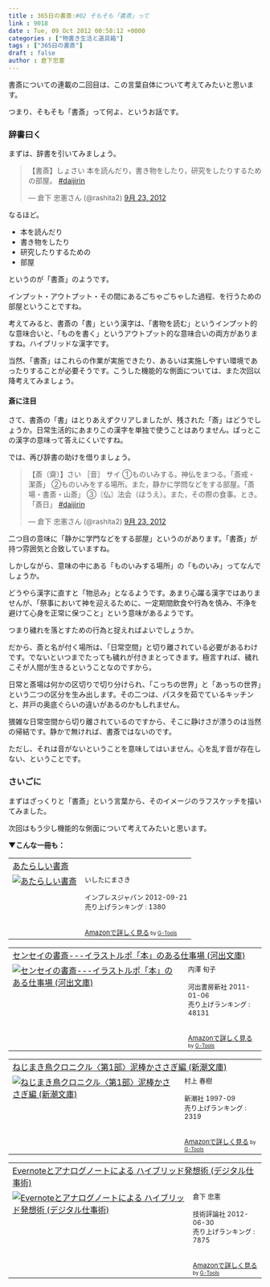 ```yaml
---
title : 365日の書斎:#02 そもそも「書斎」って
link : 9018
date : Tue, 09 Oct 2012 00:58:12 +0000
categories : ["物書き生活と道具箱"]
tags : ["365日の書斎"]
draft : false
author : 倉下忠憲
---
```


書斎についての連載の二回目は、この言葉自体について考えてみたいと思います。

つまり、そもそも「書斎」って何よ、というお話です。

<h3>辞書曰く</h3>
まずは、辞書を引いてみましょう。

<blockquote class="twitter-tweet" lang="ja"><p>【書斎】しょさい 本を読んだり，書き物をしたり，研究をしたりするための部屋。 <a href="https://twitter.com/search/%23daijirin">#daijirin</a></p>&mdash; 倉下 忠憲さん (@rashita2) <a href="https://twitter.com/rashita2/status/249891429554483200" data-datetime="2012-09-23T15:22:14+00:00">9月 23, 2012</a></blockquote>
<script src="//platform.twitter.com/widgets.js" charset="utf-8"></script>

なるほど。

<ul>
	<li>本を読んだり</li>
	<li>書き物をしたり</li>
	<li>研究したりするための</li>
	<li>部屋</li>
</ul>

というのが「書斎」のようです。

インプット・アウトプット・その間にあるごちゃごちゃした過程、を行うための部屋ということですね。

考えてみると、書斎の「書」という漢字は、「書物を読む」というインプット的な意味合いと、「ものを書く」というアウトプット的な意味合いの両方がありますね。ハイブリッドな漢字です。

当然、「書斎」はこれらの作業が実施できたり、あるいは実施しやすい環境であったりすることが必要そうです。こうした機能的な側面については、また次回以降考えてみましょう。

<h4>斎に注目</h4>
さて、書斎の「書」はとりあえずクリアしましたが、残された「斎」はどうでしょうか。日常生活的にあまりこの漢字を単独で使うことはありません。ぱっとこの漢字の意味って答えにくいですね。

では、再び辞書の助けを借りましょう。

<blockquote class="twitter-tweet" lang="ja"><p>【斎（齋）】さい ［音］ サイ ①ものいみする。神仏をまつる。「斎戒・潔斎」 ②ものいみをする場所。また，静かに学問などをする部屋。「斎場・書斎・山斎」 ③〘仏〙法会（ほうえ）。また，その際の食事。とき。「斎日」 <a href="https://twitter.com/search/%23daijirin">#daijirin</a></p>&mdash; 倉下 忠憲さん (@rashita2) <a href="https://twitter.com/rashita2/status/249891991582822401" data-datetime="2012-09-23T15:24:28+00:00">9月 23, 2012</a></blockquote>
<script src="//platform.twitter.com/widgets.js" charset="utf-8"></script>

二つ目の意味に「静かに学門などをする部屋」というのがあります。「書斎」が持つ雰囲気と合致していますね。

しかしながら、意味の中にある「ものいみする場所」の「ものいみ」ってなんでしょうか。

どうやら漢字に直すと「物忌み」となるようです。あまり心躍る漢字ではありませんが、「祭事において神を迎えるために、一定期間飲食や行為を慎み、不浄を避けて心身を正常に保つこと」という意味があるようです。

つまり穢れを落とすための行為と捉えればよいでしょうか。

だから、斎と名が付く場所は、「日常空間」と切り離されている必要があるわけです。でないといつまでたっても穢れが付きまとってきます。極言すれば、穢れこそが人間が生きるということなのですから。

日常と斎場は何かの区切りで切り分けられ、「こっちの世界」と「あっちの世界」という二つの区分を生み出します。その二つは、パスタを茹でているキッチンと、井戸の奥底ぐらいの違いがあるのかもしれません。

猥雑な日常空間から切り離されているのですから、そこに静けさが漂うのは当然の帰結です。静かで無ければ、書斎ではないのです。

ただし、それは音がないということを意味してはいません。心を乱す音が存在しない、ということです。

<h3>さいごに</h3>
まずはざっくりと「書斎」という言葉から、そのイメージのラフスケッチを描いてみました。

次回はもう少し機能的な側面について考えてみたいと思います。

<strong>▼こんな一冊も：</strong>
<table  border="0" cellpadding="5"><tr><td colspan="2"><a href="http://www.amazon.co.jp/%E3%81%82%E3%81%9F%E3%82%89%E3%81%97%E3%81%84%E6%9B%B8%E6%96%8E-%E3%81%84%E3%81%97%E3%81%9F%E3%81%AB%E3%81%BE%E3%81%95%E3%81%8D/dp/4844332783%3FSubscriptionId%3D15SMZCTB9V8NGR2TW082%26tag%3Drashita1000-22%26linkCode%3Dxm2%26camp%3D2025%26creative%3D165953%26creativeASIN%3D4844332783" target="_blank">あたらしい書斎</a><img src="http://www.assoc-amazon.jp/e/ir?t=rashita1000-22&l=ur2&o=9" width="1" height="1" style="border: none;" alt="" /></td></tr><tr><td valign="top"><a href="http://www.amazon.co.jp/%E3%81%82%E3%81%9F%E3%82%89%E3%81%97%E3%81%84%E6%9B%B8%E6%96%8E-%E3%81%84%E3%81%97%E3%81%9F%E3%81%AB%E3%81%BE%E3%81%95%E3%81%8D/dp/4844332783%3FSubscriptionId%3D15SMZCTB9V8NGR2TW082%26tag%3Drashita1000-22%26linkCode%3Dxm2%26camp%3D2025%26creative%3D165953%26creativeASIN%3D4844332783" target="_blank"><img src="http://ecx.images-amazon.com/images/I/51qKJxPtmRL._SL160_.jpg" border="0" alt="あたらしい書斎" /></a></td><td valign="top"><font size="-1">いしたにまさき <br /><br />インプレスジャパン  2012-09-21<br />売り上げランキング : 1380<br /><br /><br /><a href="http://www.amazon.co.jp/%E3%81%82%E3%81%9F%E3%82%89%E3%81%97%E3%81%84%E6%9B%B8%E6%96%8E-%E3%81%84%E3%81%97%E3%81%9F%E3%81%AB%E3%81%BE%E3%81%95%E3%81%8D/dp/4844332783%3FSubscriptionId%3D15SMZCTB9V8NGR2TW082%26tag%3Drashita1000-22%26linkCode%3Dxm2%26camp%3D2025%26creative%3D165953%26creativeASIN%3D4844332783" target="_blank">Amazonで詳しく見る</a></font><font size="-2"> by <a href="http://www.goodpic.com/mt/aws/index.html" >G-Tools</a></font></td></tr></table>

<table  border="0" cellpadding="5"><tr><td colspan="2"><a href="http://www.amazon.co.jp/%E3%82%BB%E3%83%B3%E3%82%BB%E3%82%A4%E3%81%AE%E6%9B%B8%E6%96%8E-%E3%82%A4%E3%83%A9%E3%82%B9%E3%83%88%E3%83%AB%E3%83%9D%E3%80%8C%E6%9C%AC%E3%80%8D%E3%81%AE%E3%81%82%E3%82%8B%E4%BB%95%E4%BA%8B%E5%A0%B4-%E6%B2%B3%E5%87%BA%E6%96%87%E5%BA%AB-%E5%86%85%E6%BE%A4-%E6%97%AC%E5%AD%90/dp/430941060X%3FSubscriptionId%3D15SMZCTB9V8NGR2TW082%26tag%3Drashita1000-22%26linkCode%3Dxm2%26camp%3D2025%26creative%3D165953%26creativeASIN%3D430941060X" target="_blank">センセイの書斎---イラストルポ「本」のある仕事場 (河出文庫)</a><img src="http://www.assoc-amazon.jp/e/ir?t=rashita1000-22&l=ur2&o=9" width="1" height="1" style="border: none;" alt="" /></td></tr><tr><td valign="top"><a href="http://www.amazon.co.jp/%E3%82%BB%E3%83%B3%E3%82%BB%E3%82%A4%E3%81%AE%E6%9B%B8%E6%96%8E-%E3%82%A4%E3%83%A9%E3%82%B9%E3%83%88%E3%83%AB%E3%83%9D%E3%80%8C%E6%9C%AC%E3%80%8D%E3%81%AE%E3%81%82%E3%82%8B%E4%BB%95%E4%BA%8B%E5%A0%B4-%E6%B2%B3%E5%87%BA%E6%96%87%E5%BA%AB-%E5%86%85%E6%BE%A4-%E6%97%AC%E5%AD%90/dp/430941060X%3FSubscriptionId%3D15SMZCTB9V8NGR2TW082%26tag%3Drashita1000-22%26linkCode%3Dxm2%26camp%3D2025%26creative%3D165953%26creativeASIN%3D430941060X" target="_blank"><img src="http://ecx.images-amazon.com/images/I/61s1tpAcWaL._SL160_.jpg" border="0" alt="センセイの書斎---イラストルポ「本」のある仕事場 (河出文庫)" /></a></td><td valign="top"><font size="-1">内澤 旬子 <br /><br />河出書房新社  2011-01-06<br />売り上げランキング : 48131<br /><br /><br /><a href="http://www.amazon.co.jp/%E3%82%BB%E3%83%B3%E3%82%BB%E3%82%A4%E3%81%AE%E6%9B%B8%E6%96%8E-%E3%82%A4%E3%83%A9%E3%82%B9%E3%83%88%E3%83%AB%E3%83%9D%E3%80%8C%E6%9C%AC%E3%80%8D%E3%81%AE%E3%81%82%E3%82%8B%E4%BB%95%E4%BA%8B%E5%A0%B4-%E6%B2%B3%E5%87%BA%E6%96%87%E5%BA%AB-%E5%86%85%E6%BE%A4-%E6%97%AC%E5%AD%90/dp/430941060X%3FSubscriptionId%3D15SMZCTB9V8NGR2TW082%26tag%3Drashita1000-22%26linkCode%3Dxm2%26camp%3D2025%26creative%3D165953%26creativeASIN%3D430941060X" target="_blank">Amazonで詳しく見る</a></font><font size="-2"> by <a href="http://www.goodpic.com/mt/aws/index.html" >G-Tools</a></font></td></tr></table>

<table  border="0" cellpadding="5"><tr><td colspan="2"><a href="http://www.amazon.co.jp/%E3%81%AD%E3%81%98%E3%81%BE%E3%81%8D%E9%B3%A5%E3%82%AF%E3%83%AD%E3%83%8B%E3%82%AF%E3%83%AB%E3%80%88%E7%AC%AC1%E9%83%A8%E3%80%89%E6%B3%A5%E6%A3%92%E3%81%8B%E3%81%95%E3%81%95%E3%81%8E%E7%B7%A8-%E6%96%B0%E6%BD%AE%E6%96%87%E5%BA%AB-%E6%9D%91%E4%B8%8A-%E6%98%A5%E6%A8%B9/dp/4101001413%3FSubscriptionId%3D15SMZCTB9V8NGR2TW082%26tag%3Drashita1000-22%26linkCode%3Dxm2%26camp%3D2025%26creative%3D165953%26creativeASIN%3D4101001413" target="_blank">ねじまき鳥クロニクル〈第1部〉泥棒かささぎ編 (新潮文庫)</a><img src="http://www.assoc-amazon.jp/e/ir?t=rashita1000-22&l=ur2&o=9" width="1" height="1" style="border: none;" alt="" /></td></tr><tr><td valign="top"><a href="http://www.amazon.co.jp/%E3%81%AD%E3%81%98%E3%81%BE%E3%81%8D%E9%B3%A5%E3%82%AF%E3%83%AD%E3%83%8B%E3%82%AF%E3%83%AB%E3%80%88%E7%AC%AC1%E9%83%A8%E3%80%89%E6%B3%A5%E6%A3%92%E3%81%8B%E3%81%95%E3%81%95%E3%81%8E%E7%B7%A8-%E6%96%B0%E6%BD%AE%E6%96%87%E5%BA%AB-%E6%9D%91%E4%B8%8A-%E6%98%A5%E6%A8%B9/dp/4101001413%3FSubscriptionId%3D15SMZCTB9V8NGR2TW082%26tag%3Drashita1000-22%26linkCode%3Dxm2%26camp%3D2025%26creative%3D165953%26creativeASIN%3D4101001413" target="_blank"><img src="http://ecx.images-amazon.com/images/I/417AfbamURL._SL160_.jpg" border="0" alt="ねじまき鳥クロニクル〈第1部〉泥棒かささぎ編 (新潮文庫)" /></a></td><td valign="top"><font size="-1">村上 春樹 <br /><br />新潮社  1997-09<br />売り上げランキング : 2319<br /><br /><br /><a href="http://www.amazon.co.jp/%E3%81%AD%E3%81%98%E3%81%BE%E3%81%8D%E9%B3%A5%E3%82%AF%E3%83%AD%E3%83%8B%E3%82%AF%E3%83%AB%E3%80%88%E7%AC%AC1%E9%83%A8%E3%80%89%E6%B3%A5%E6%A3%92%E3%81%8B%E3%81%95%E3%81%95%E3%81%8E%E7%B7%A8-%E6%96%B0%E6%BD%AE%E6%96%87%E5%BA%AB-%E6%9D%91%E4%B8%8A-%E6%98%A5%E6%A8%B9/dp/4101001413%3FSubscriptionId%3D15SMZCTB9V8NGR2TW082%26tag%3Drashita1000-22%26linkCode%3Dxm2%26camp%3D2025%26creative%3D165953%26creativeASIN%3D4101001413" target="_blank">Amazonで詳しく見る</a></font><font size="-2"> by <a href="http://www.goodpic.com/mt/aws/index.html" >G-Tools</a></font></td></tr></table>

<table  border="0" cellpadding="5"><tr><td colspan="2"><a href="http://www.amazon.co.jp/Evernote%E3%81%A8%E3%82%A2%E3%83%8A%E3%83%AD%E3%82%B0%E3%83%8E%E3%83%BC%E3%83%88%E3%81%AB%E3%82%88%E3%82%8B-%E3%83%8F%E3%82%A4%E3%83%96%E3%83%AA%E3%83%83%E3%83%89%E7%99%BA%E6%83%B3%E8%A1%93-%E3%83%87%E3%82%B8%E3%82%BF%E3%83%AB%E4%BB%95%E4%BA%8B%E8%A1%93-%E5%80%89%E4%B8%8B-%E5%BF%A0%E6%86%B2/dp/4774151505%3FSubscriptionId%3D15SMZCTB9V8NGR2TW082%26tag%3Drashita1000-22%26linkCode%3Dxm2%26camp%3D2025%26creative%3D165953%26creativeASIN%3D4774151505" target="_blank">Evernoteとアナログノートによる ハイブリッド発想術 (デジタル仕事術)</a><img src="http://www.assoc-amazon.jp/e/ir?t=rashita1000-22&l=ur2&o=9" width="1" height="1" style="border: none;" alt="" /></td></tr><tr><td valign="top"><a href="http://www.amazon.co.jp/Evernote%E3%81%A8%E3%82%A2%E3%83%8A%E3%83%AD%E3%82%B0%E3%83%8E%E3%83%BC%E3%83%88%E3%81%AB%E3%82%88%E3%82%8B-%E3%83%8F%E3%82%A4%E3%83%96%E3%83%AA%E3%83%83%E3%83%89%E7%99%BA%E6%83%B3%E8%A1%93-%E3%83%87%E3%82%B8%E3%82%BF%E3%83%AB%E4%BB%95%E4%BA%8B%E8%A1%93-%E5%80%89%E4%B8%8B-%E5%BF%A0%E6%86%B2/dp/4774151505%3FSubscriptionId%3D15SMZCTB9V8NGR2TW082%26tag%3Drashita1000-22%26linkCode%3Dxm2%26camp%3D2025%26creative%3D165953%26creativeASIN%3D4774151505" target="_blank"><img src="http://ecx.images-amazon.com/images/I/41kEDq5iQ6L._SL160_.jpg" border="0" alt="Evernoteとアナログノートによる ハイブリッド発想術 (デジタル仕事術)" /></a></td><td valign="top"><font size="-1">倉下 忠憲 <br /><br />技術評論社  2012-06-30<br />売り上げランキング : 7875<br /><br /><br /><a href="http://www.amazon.co.jp/Evernote%E3%81%A8%E3%82%A2%E3%83%8A%E3%83%AD%E3%82%B0%E3%83%8E%E3%83%BC%E3%83%88%E3%81%AB%E3%82%88%E3%82%8B-%E3%83%8F%E3%82%A4%E3%83%96%E3%83%AA%E3%83%83%E3%83%89%E7%99%BA%E6%83%B3%E8%A1%93-%E3%83%87%E3%82%B8%E3%82%BF%E3%83%AB%E4%BB%95%E4%BA%8B%E8%A1%93-%E5%80%89%E4%B8%8B-%E5%BF%A0%E6%86%B2/dp/4774151505%3FSubscriptionId%3D15SMZCTB9V8NGR2TW082%26tag%3Drashita1000-22%26linkCode%3Dxm2%26camp%3D2025%26creative%3D165953%26creativeASIN%3D4774151505" target="_blank">Amazonで詳しく見る</a></font><font size="-2"> by <a href="http://www.goodpic.com/mt/aws/index.html" >G-Tools</a></font></td></tr></table>


